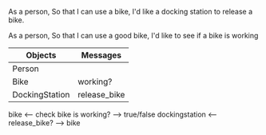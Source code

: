 As a person,
So that I can use a bike,
I'd like a docking station to release a bike.

As a person,
So that I can use a good bike,
I'd like to see if a bike is working

| Objects  | Messages |
| -------- | -------- |
| Person  |   |
| Bike  | working?  |
| DockingStation | release_bike |

bike <-- check bike is working? --> true/false
dockingstation <-- release_bike? --> bike
